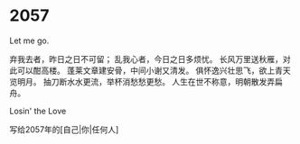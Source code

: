 2057
====

Let me go.

弃我去者，昨日之日不可留；
乱我心者，今日之日多烦忧。
长风万里送秋雁，对此可以酣高楼。
蓬莱文章建安骨，中间小谢又清发。
俱怀逸兴壮思飞，欲上青天览明月。
抽刀断水水更流，举杯消愁愁更愁。
人生在世不称意，明朝散发弄扁舟。

Losin' the Love

写给2057年的[自己|你|任何人]